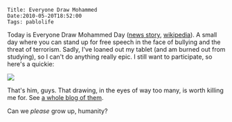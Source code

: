     Title: Everyone Draw Mohammed
    Date:2010-05-20T18:52:00
    Tags: pablolife

Today is Everyone Draw Mohammed Day ([news story][1], [wikipedia][2]).  A small
day where you can stand up for free  speech in the face of bullying and the
threat of terrorism. Sadly, I've loaned out my tablet (and am burned out from
studying), so I can't do anything really epic. I still want to participate, so
here's a quickie:

[![][3]][4]

That's him, guys. That drawing, in the eyes of way too many, is worth killing
me for. See [a whole blog of them][5].

Can we _please_ grow up, humanity?


   [1]: http://www.mynorthwest.com/?nid=11&sid=313170
   [2]: http://en.wikipedia.org/wiki/Everybody_Draw_Mohammed_Day
   [3]: http://1.bp.blogspot.com/_3ys1dwfzc2w/S_XoYXnA5KI/AAAAAAAAAF4/oMPFmrWF1wo/s320/mohammed.jpg
   [4]: http://1.bp.blogspot.com/_3ys1dwfzc2w/S_XoYXnA5KI/AAAAAAAAAF4/oMPFmrWF1wo/s1600/mohammed.jpg
   [5]: http://everyonedrawmohammed.blogspot.com/
